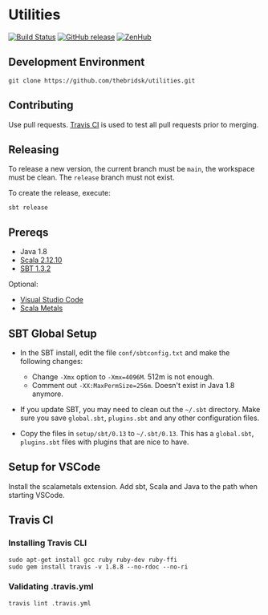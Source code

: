# Utilities

[![Build Status](https://travis-ci.com/thebridsk/utilities.svg?branch=main)](https://travis-ci.com/thebridsk/utilities)
[![GitHub release](https://img.shields.io/github/release/thebridsk/utilities.svg)](https://github.com/thebridsk/utilities/releases/latest)
[![ZenHub](https://img.shields.io/badge/Managed_with-ZenHub-5e60ba.svg)](https://app.zenhub.com/workspace/o/thebridsk/utilities/boards)

## Development Environment

	git clone https://github.com/thebridsk/utilities.git

## Contributing

Use pull requests.  [Travis CI](https://travis-ci.com/thebridsk/bridgescorer) is used to test all pull requests prior to merging.

## Releasing

To release a new version, the current branch must be `main`, the workspace must be clean.  The `release` branch must not exist.

To create the release, execute:

	sbt release


## Prereqs

- Java 1.8
- [Scala 2.12.10](http://www.scala-lang.org/)
- [SBT 1.3.2](http://www.scala-sbt.org/)

Optional:
- [Visual Studio Code](https://code.visualstudio.com/)
- [Scala Metals](https://scalameta.org/metals/)

## SBT Global Setup

- In the SBT install, edit the file `conf/sbtconfig.txt` and make the following changes:

  - Change `-Xmx` option to `-Xmx=4096M`.  512m is not enough.
  - Comment out `-XX:MaxPermSize=256m`.  Doesn't exist in Java 1.8 anymore.

- If you update SBT, you may need to clean out the `~/.sbt` directory.  Make sure you save `global.sbt`, `plugins.sbt` and any other configuration files.
- Copy the files in `setup/sbt/0.13` to `~/.sbt/0.13`.  This has a `global.sbt`, `plugins.sbt` files with plugins that are nice to have.

## Setup for VSCode

Install the scalametals extension.  Add sbt, Scala and Java to the path when starting VSCode.

## Travis CI

### Installing Travis CLI

    sudo apt-get install gcc ruby ruby-dev ruby-ffi
    sudo gem install travis -v 1.8.8 --no-rdoc --no-ri

### Validating .travis.yml

    travis lint .travis.yml

